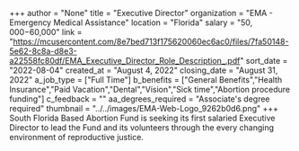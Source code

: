 +++
author = "None"
title = "Executive Director"
organization = "EMA - Emergency Medical Assistance"
location = "Florida"
salary = "$50,000-$60,000"
link = "https://mcusercontent.com/8e7bed713f175620060ec6ac0/files/7fa50148-5e62-8c8a-d8e3-a22558fc80df/EMA_Executive_Director_Role_Description_.pdf"
sort_date = "2022-08-04"
created_at = "August 4, 2022"
closing_date = "August 31, 2022"
a_job_type = ["Full Time"]
b_benefits = ["General Benefits","Health Insurance","Paid Vacation","Dental","Vision","Sick time","Abortion procedure funding"]
c_feedback = ""
aa_degrees_required = "Associate's degree required"
thumbnail = "../../images/EMA-Web-Logo_9262b0d6.png"
+++
South Florida Based Abortion Fund is seeking its first salaried Executive Director to lead the Fund and its volunteers through the every changing environment of reproductive justice.  